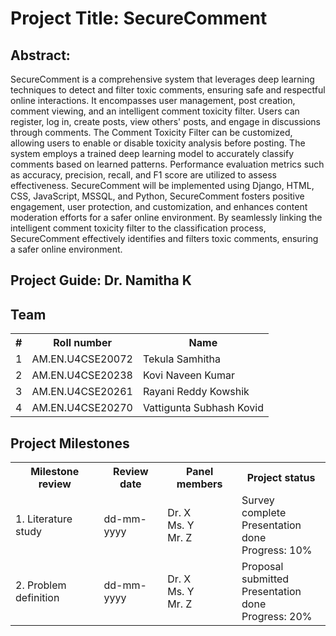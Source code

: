 # Project Title: SecureComment
## Abstract: 
SecureComment is a comprehensive system that leverages deep learning techniques to detect and filter toxic comments, ensuring safe and respectful online interactions. It encompasses user management, post creation, comment viewing, and an intelligent comment toxicity filter. Users can register, log in, create posts, view others' posts, and engage in discussions through comments. The Comment Toxicity Filter can be customized, allowing users to enable or disable toxicity analysis before posting. The system employs a trained deep learning model to accurately classify comments based on learned patterns. Performance evaluation metrics such as accuracy, precision, recall, and F1 score are utilized to assess effectiveness. SecureComment will be implemented using Django, HTML, CSS, JavaScript, MSSQL, and Python, SecureComment fosters positive engagement, user protection, and customization, and enhances content moderation efforts for a safer online environment. By seamlessly linking the intelligent comment toxicity filter to the classification process, SecureComment effectively identifies and filters toxic comments, ensuring a safer online environment. 
## Project Guide: Dr. Namitha K
## Team

<table>
  <tr>
    <th>#</th>
    <th>Roll number</th>
    <th>Name</th>
  </tr>
  <tr>
    <td>1</td>
    <td>AM.EN.U4CSE20072</td>
    <td>Tekula Samhitha</td>
  </tr>
  <tr>
    <td>2</td>
    <td>AM.EN.U4CSE20238</td>
    <td>Kovi Naveen Kumar</td>
  </tr>  
  <tr>
    <td>3</td>
    <td>AM.EN.U4CSE20261</td>
    <td>Rayani Reddy Kowshik</td>
  </tr>  
  <tr>
    <td>4</td>
    <td>AM.EN.U4CSE20270</td>
    <td>Vattigunta Subhash Kovid</td>
  </tr>  
</table>

## Project Milestones

<table>
  <tr>
    <th>Milestone review</th>
    <th>Review date</th>
    <th>Panel members</th>
    <th>Project status</th>
    <!-- <th>Deliverables</th> -->
  </tr>
  <tr>
    <td>1. Literature study</td>
    <td>dd-mm-yyyy</td>
    <td>Dr. X<br>Ms. Y<br>Mr. Z</td>
    <td>Survey complete<br>Presentation done<br>Progress: 10%</td>
    <!--  <td>
      <a href="survey.pdf">Survey</a><br>
      <a href="slides-1.pdf">Presentation Slides</a>
    </td> -->
  </tr>
  <tr>
    <td>2. Problem definition</td>
    <td>dd-mm-yyyy</td>
    <td>Dr. X<br>Ms. Y<br>Mr. Z</td>
    <td>Proposal submitted<br>Presentation done<br>Progress: 20%</td>
    <!-- <td>
      <a href="proposal.pdf">Proposal</a><br>
      <a href="slides-2.pdf">Presentation Slides</a>
    </td> -->
  </tr>  
</table>
